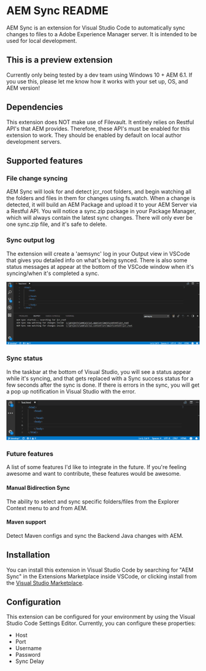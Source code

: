 # AEM Sync README

AEM Sync is an extension for Visual Studio Code to automatically sync changes to files to a Adobe Experience Manager server.  It is intended to be used for local development.  

## This is a preview extension
Currently only being tested by a dev team using Windows 10 + AEM 6.1.  If you use this, please let me know how it works with your set up, OS, and AEM version!

## Dependencies
This extension does NOT make use of Filevault.  It entirely relies on Restful API's that AEM provides.  Therefore, these API's must be enabled for this extension to work.  They should be enabled by default on local author development servers.

## Supported features

### File change syncing
AEM Sync will look for and detect jcr_root folders, and begin watching all the folders and files in them for changes using fs.watch.   When a change is detected,  it will build an AEM Package and upload it to your AEM Server via a Restful API.  You will notice a sync.zip package in your Package Manager, which will always contain the latest sync changes.  There will only ever be one sync.zip file, and it's safe to delete.

### Sync output log

The extension will create a 'aemsync' log in your Output view in VSCode that gives you detailed info on what's being synced.  There is also some status messages at appear at the bottom of the VSCode window when it's syncing/when it's completed a sync. 

![alt text](https://github.com/Yinkai15/vscode-aem-sync/blob/master/outputexample.gif?raw=true "AEM Sync output example gif")

### Sync status
In the taskbar at the bottom of Visual Studio, you will see a status appear while it's syncing, and that gets replaced with a Sync success status for a few seconds after the sync is done.  If there is errors in the sync, you will get a pop up notification in Visual Studio with the error.

![alt text](https://github.com/Yinkai15/vscode-aem-sync/blob/master/statusexample.gif?raw=true "AEM Sync output example gif")

### Future features
A list of some features I'd like to integrate in the future.  If you're feeling awesome and want to contribute, these features would be awesome.
#### Manual Bidirection Sync
The ability to select and sync specific folders/files from the Explorer Context menu to and from AEM.
#### Maven support
Detect Maven configs and sync the Backend Java changes with AEM.

## Installation
You can install this extension in Visual Studio Code by searching for "AEM Sync" in the Extensions Marketplace inside VSCode, or clicking install from the [Visual Studio Marketplace](https://marketplace.visualstudio.com/items?itemName=Yinkai15.aemsync).

## Configuration
This extension can be configured for your environment by using the Visual Studio Code Settings Editor.  Currently, you can configure these properties:
* Host
* Port
* Username
* Password
* Sync Delay
